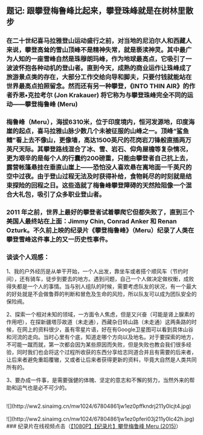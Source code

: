 <!-- 
.. link: 
.. description: 
.. tags: 
.. date: 2015/12/06 14:25:04
.. title: Meru
.. slug: meru
-->

## 题记: 跟攀登梅鲁峰比起来，攀登珠峰就是在树林里散步

### 在二十世纪喜马拉雅登山运动盛行之前，对当地的尼泊尔人和西藏人来说，攀登高耸的雪山顶峰不是精神失常，就是亵渎神灵。其中最广为人知的一座雪峰自然是珠穆朗玛峰，作为地球最高点，它吸引了一波波怀抱各种动机的登山者。直到今天，成熟的商业运作让珠峰成了旅游景点类的存在，大部分工作交给向导和脚夫，只要付钱就能站在世界最高点拍照留念。然而还有另一种攀登，《INTO THIN AIR》的作者乔恩•克拉考尔 (Jon Krakauer) 将它称为与攀登珠峰完全不同的运动——攀登梅鲁峰 (Meru)

### 梅鲁峰（Meru），海拔6310米，位于印度境内，恒河发源地，印度海崖的起点，喜马拉雅山脉少数几个未被征服的山峰之一。顶峰“鲨鱼鳍”看上去不像山，更像墙，高达1500英尺的花岗岩刀锋般直插两万英尺天际。其攀登路线混合了冰、雪、岩石、仰角屋檐等复杂情况，更为艰辛的是每个人的行囊约200磅重，只能由攀登者自己抗上去，露营帐篷悬挂在垂直山崖上——恐怕没人喜欢悬在离地面一千英尺的空中过夜。由于登山过程无法及时获得补给，食物耗尽的时刻就是结束探险的回程之日。这些造就了梅鲁峰攀登障碍的天然险阻像一个混合大礼包，吸引了众多职业登山者。 

### 2011 年之前，世界上最好的攀登者试着攀爬它但都失败了，直到三个美国人最终站在上面：Jimmy Chin, Conrad Anker 和 Renan Ozturk。不久前上映的纪录片《攀登梅鲁峰》（Meru）纪录了人类在攀登雪峰这件事上的又一历史性事件。

<!-- TEASER_END -->

### 谈谈个人观感：

1、我的户外经历是从单干开始，一个人出发，靠坐车或者搭个顺风车（节约时间），还有骑车，徒步到要去的地方。遇到问题，自己一个人做决定做权衡，成败得失都是一个人的事情。当与别人组队的时候，需要考虑队友的状况，有一个最大的好处就是不会做鲁莽的判断和冒危及生命的风险，所以队友可以成为团队安全的保险阀。

2、探索一个相对未知的领域，一方面令人焦虑，但是又兴奋（可能是肾上腺素的作用吧），在探新疆塔莎故道（未走通），西藏杂日转山路（未走通）这两条路的时候，在网上的资料很少，虽有零星片语，好在有Google卫星图可以看到具体山谷和河流的走向。当时心里有个底，知道走哪个方向以及地名。对于要探索的地方，不可能一蹴而就，第一次都会因为某些原因而失败，但是失败也教会我们很多经验，同时我们也会将这个过程所收获的东西分享给志同道合并且有需要的后来者，让后来者避免重蹈覆辙，又或者让后来者获得更新的资料，毕竟大自然是人类共同所有的。

3、要办成一件事，是需要强健的体魄、坚定的意志和不懈的努力，当然外来的帮助和运气也是必不可少的。

<br/>
![](http://ww2.sinaimg.cn/mw1024/67804861jw1ez0pffkndrj211y0lcjt4.jpg)
<br/>

<br/>
![](http://ww2.sinaimg.cn/mw1024/67804861jw1ez0pferi03j211y0lc42h.jpg)
<br/>
### 纪录片在线视频点击（<a href="http://www.bilibili.com/video/av3250092/" target="_blank">【1080P】【纪录片】攀登梅鲁峰 Meru (2015)</a>）


